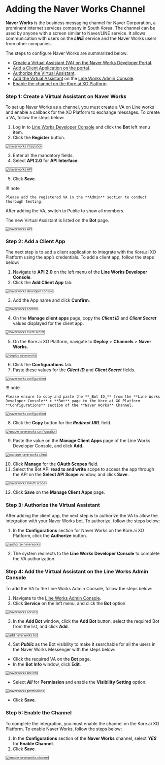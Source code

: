 # Adding the Naver Works Channel

**Naver Works** is the business messaging channel for Naver Corporation, a prominent internet services company in South Korea. The channel can be used by anyone with a screen similar to Naver/LINE service. It allows communication with users on the **_LINE_** service and the Naver Works users from other companies.

The steps to configure Naver Works are summarized below:

* [Create a Virtual Assistant (VA) on the Naver Works Developer Portal](https://developer.kore.ai/docs/bots/channel-enablement/adding-the-naver-works-channel/#Step_1_Create_a_Virtual_Assistant_on_Naver_Works).
* [Add a Client Application on the portal](https://developer.kore.ai/docs/bots/channel-enablement/adding-the-naver-works-channel/#Step_2_Add_a_Client_App).
* [Authorize the Virtual Assistant](https://developer.kore.ai/docs/bots/channel-enablement/adding-the-naver-works-channel/#Step_3_Authorize_the_Virtual_Assistant).
* [Add the Virtual Assistant](https://developer.kore.ai/docs/bots/channel-enablement/adding-the-naver-works-channel/#Step_4_Add_the_Virtual_Assistant_on_the_Line_Works_Admin_Console) on the [Line Works Admin Console](https://account.line.biz/login?redirectUri=https%3A%2F%2Fdevelopers.line.biz%2Fconsole%2F).
* [Enable the channel on the Kore.ai XO Platform](https://developer.kore.ai/docs/bots/channel-enablement/adding-the-naver-works-channel/#Step_5_Enable_the_Channel).


### Step 1: Create a Virtual Assistant on Naver Works

To set up Naver Works as a channel, you must create a VA on Line works and enable a callback for the XO Platform to exchange messages. To create a VA, follow the steps below:


1. Log in to [Line Works Developer Console](https://developers.worksmobile.com/) and click the **Bot** left menu item.
2. Click the **Register** button.
<img src="../channels/images/naverworks.png" alt="naverworks integration" title="naverworks integration" style="border: 1px solid gray; zoom:70%;">

3. Enter all the mandatory fields.
4. Select **API 2.0** for **API Interface**.
<img src="../channels/images/naverworks1.png" alt="naverworks API" title="naverworks API" style="border: 1px solid gray; zoom:70%;">

5. Click **Save**.

!!! note

    Please add the registered VA in the **Admin** section to conduct thorough testing.

After adding the VA, switch to Public to show all members.

The new Virtual Assistant is listed on the **Bot** page.

<img src="../channels/images/naverworks2.png" alt="naverworks API" title="naverworks bot page" style="border: 1px solid gray; zoom:70%;">



### Step 2: Add a Client App

The next step is to add a client application to integrate with the Kore.ai XO Platform using the app’s credentials. To add a client app, follow the steps below:

1. Navigate to **API 2.0** on the left menu of the **Line Works Developer Console**.
2. Click the **Add Client App** tab.
<img src="../channels/images/naverworks3.png" alt="naverworks developer console" title="naverworks developer console" style="border: 1px solid gray; zoom:70%;">


3. Add the App name and click **Confirm**.
<img src="../channels/images/naverworks4.png" alt="naverworks confirm" title="naverworks confirm" style="border: 1px solid gray; zoom:70%;">


4. On the **Manage client apps** page, copy the **_Client ID_** and **_Client Secret_** values displayed for the client app.
<img src="../channels/images/naverworks5.png" alt="naverworks client secret" title="naverworks client secret" style="border: 1px solid gray; zoom:70%;">


5. On the Kore.ai XO Platform, navigate to **Deploy** > **Channels** > **Naver Works**.
<img src="../channels/images/naverworks6.png" alt="deploy naverworks" title="deploy naverworks " style="border: 1px solid gray; zoom:70%;">


6. Click the **Configurations** tab.
7. Paste these values for the **_Client ID_** and **_Client Secret_** fields.
<img src="../channels/images/naverworks7.png" alt="naverworks configuration" title="naverworks configuration" style="border: 1px solid gray; zoom:70%;">

!!! note

    Please ensure to copy and paste the **_Bot ID_** from the **Line Works Developer Console** > **Bot** page to the Kore.ai XO Platform **Configurations** section of the **Naver Works** Channel.

<img src="../channels/images/naverworks8.png" alt="naverworks configuration" title="naverworks configuration" style="border: 1px solid gray; zoom:70%;">

8. Click the **Copy** button for the **_Redirect URL_** field.

<img src="../channels/images/naverworks9.png" alt="enable naverworks configuration" title="enable naverworks configuration" style="border: 1px solid gray; zoom:70%;">

9. Paste the value on the **Manage Client Apps** page of the Line Works Developer Console, and click **Add**.
<img src="../channels/images/naverworks10.png" alt="manage naverworks client" title="manage naverworks client" style="border: 1px solid gray; zoom:70%;">

10. Click **Manage** for the **OAuth Scopes** field.
11. Select the Bot API **read to and write** scope to access the app through the API on the **Select API Scope** window, and click **Save**.

<img src="../channels/images/naverworks11.png" alt="naverworks OAuth scopes" title="naverworks OAuth scopes" style="border: 1px solid gray; zoom:70%;">

12. Click **Save** on the **Manage Client Apps** page.


### Step 3: Authorize the Virtual Assistant

After adding the client app, the next step is to authorize the VA to allow the integration with your Naver Works bot. To authorize, follow the steps below:


1. In the **Configurations** section for Naver Works on the Kore.ai XO Platform, click the **Authorize** button.

<img src="../channels/images/naverworks12.png" alt="authorize naverworks" title="authorize naverworks" style="border: 1px solid gray; zoom:70%;">

2. The system redirects to the **Line Works Developer Console** to complete the VA authorization.


### Step 4: Add the Virtual Assistant on the Line Works Admin Console

To add the VA to the Line Works Admin Console, follow the steps below:


1. Navigate to the [Line Works Admin Console](https://admin.worksmobile.com/).
2. Click **Service** on the left menu, and click the **Bot** option.
<img src="../channels/images/naverworks13.png" alt="naverworks service" title="naverworks service" style="border: 1px solid gray; zoom:70%;">

3. In the **Add Bot** window, click the **Add Bot** button, select the required Bot from the list, and click **Add**.
<img src="../channels/images/naverworks14.png" alt="add naverworks bot" title="add naverworks bot" style="border: 1px solid gray; zoom:70%;">


4. Set **_Public_** as the Bot visibility to make it searchable for all the users in the Naver Works Messenger with the steps below:
* Click the required VA on the **Bot** page.
* In the **Bot Info** window, click **Edit**.
<img src="../channels/images/naverworks15.png" alt="naverworks bot info" title="naverworks bot info" style="border: 1px solid gray; zoom:70%;">

* Select **_All_** for **Permission** and enable the **Visibility Setting** option.
<img src="../channels/images/naverworks16.png" alt="naverworks permissions" title="naverworks permissions" style="border: 1px solid gray; zoom:70%;">

* Click **Save**.


### Step 5: Enable the Channel

To complete the integration, you must enable the channel on the Kore.ai XO Platform. To enable Naver Works, follow the steps below:

1. In the **Configurations** section of the **Naver Works** channel, select **_YES_** for **Enable Channel**.
2. Click **Save**.
<img src="../channels/images/naverworks17.png" alt="enable naverworks channel" title="enable naverworks channel" style="border: 1px solid gray; zoom:70%;">
